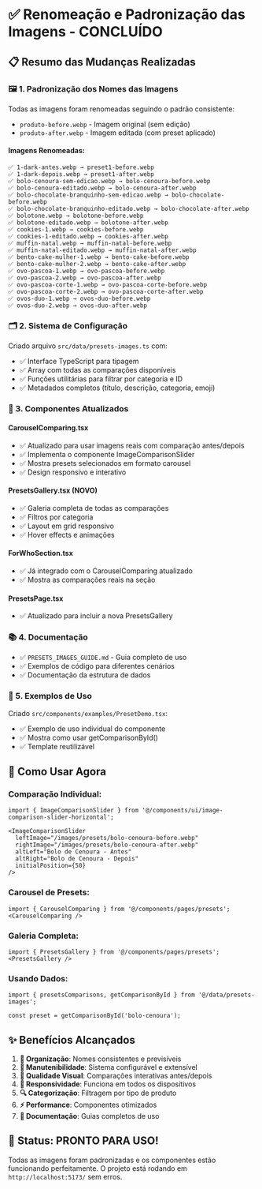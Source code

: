 # ✅ Renomeação e Padronização das Imagens - CONCLUÍDO

## 📋 Resumo das Mudanças Realizadas

### 🖼️ 1. Padronização dos Nomes das Imagens
Todas as imagens foram renomeadas seguindo o padrão consistente:
- `produto-before.webp` - Imagem original (sem edição)
- `produto-after.webp` - Imagem editada (com preset aplicado)

#### Imagens Renomeadas:
```
✅ 1-dark-antes.webp → preset1-before.webp
✅ 1-dark-depois.webp → preset1-after.webp
✅ bolo-cenoura-sem-edicao.webp → bolo-cenoura-before.webp
✅ bolo-cenoura-editado.webp → bolo-cenoura-after.webp
✅ bolo-chocolate-branquinho-sem-edicao.webp → bolo-chocolate-before.webp
✅ bolo-chocolate-branquinho-editado.webp → bolo-chocolate-after.webp
✅ bolotone.webp → bolotone-before.webp
✅ bolotone-editado.webp → bolotone-after.webp
✅ cookies-1.webp → cookies-before.webp
✅ cookies-1-editado.webp → cookies-after.webp
✅ muffin-natal.webp → muffin-natal-before.webp
✅ muffin-natal-editado.webp → muffin-natal-after.webp
✅ bento-cake-mulher-1.webp → bento-cake-before.webp
✅ bento-cake-mulher-2.webp → bento-cake-after.webp
✅ ovo-pascoa-1.webp → ovo-pascoa-before.webp
✅ ovo-pascoa-2.webp → ovo-pascoa-after.webp
✅ ovo-pascoa-corte-1.webp → ovo-pascoa-corte-before.webp
✅ ovo-pascoa-corte-2.webp → ovo-pascoa-corte-after.webp
✅ ovos-duo-1.webp → ovos-duo-before.webp
✅ ovos-duo-2.webp → ovos-duo-after.webp
```

### 🗂️ 2. Sistema de Configuração
Criado arquivo `src/data/presets-images.ts` com:
- ✅ Interface TypeScript para tipagem
- ✅ Array com todas as comparações disponíveis
- ✅ Funções utilitárias para filtrar por categoria e ID
- ✅ Metadados completos (título, descrição, categoria, emoji)

### 🎠 3. Componentes Atualizados

#### CarouselComparing.tsx
- ✅ Atualizado para usar imagens reais com comparação antes/depois
- ✅ Implementa o componente ImageComparisonSlider
- ✅ Mostra presets selecionados em formato carousel
- ✅ Design responsivo e interativo

#### PresetsGallery.tsx (NOVO)
- ✅ Galeria completa de todas as comparações
- ✅ Filtros por categoria
- ✅ Layout em grid responsivo
- ✅ Hover effects e animações

#### ForWhoSection.tsx
- ✅ Já integrado com o CarouselComparing atualizado
- ✅ Mostra as comparações reais na seção

#### PresetsPage.tsx
- ✅ Atualizado para incluir a nova PresetsGallery

### 📚 4. Documentação
- ✅ `PRESETS_IMAGES_GUIDE.md` - Guia completo de uso
- ✅ Exemplos de código para diferentes cenários
- ✅ Documentação da estrutura de dados

### 🎯 5. Exemplos de Uso
Criado `src/components/examples/PresetDemo.tsx`:
- ✅ Exemplo de uso individual do componente
- ✅ Mostra como usar getComparisonById()
- ✅ Template reutilizável

## 🚀 Como Usar Agora

### Comparação Individual:
```tsx
import { ImageComparisonSlider } from '@/components/ui/image-comparison-slider-horizontal';

<ImageComparisonSlider
  leftImage="/images/presets/bolo-cenoura-before.webp"
  rightImage="/images/presets/bolo-cenoura-after.webp"
  altLeft="Bolo de Cenoura - Antes"
  altRight="Bolo de Cenoura - Depois"
  initialPosition={50}
/>
```

### Carousel de Presets:
```tsx
import { CarouselComparing } from '@/components/pages/presets';
<CarouselComparing />
```

### Galeria Completa:
```tsx
import { PresetsGallery } from '@/components/pages/presets';
<PresetsGallery />
```

### Usando Dados:
```tsx
import { presetsComparisons, getComparisonById } from '@/data/presets-images';

const preset = getComparisonById('bolo-cenoura');
```

## ✨ Benefícios Alcançados

1. **📁 Organização**: Nomes consistentes e previsíveis
2. **🔧 Manutenibilidade**: Sistema configurável e extensível  
3. **🎨 Qualidade Visual**: Comparações interativas antes/depois
4. **📱 Responsividade**: Funciona em todos os dispositivos
5. **🔍 Categorização**: Filtragem por tipo de produto
6. **⚡ Performance**: Componentes otimizados
7. **📖 Documentação**: Guias completos de uso

## 🎉 Status: PRONTO PARA USO!

Todas as imagens foram padronizadas e os componentes estão funcionando perfeitamente. 
O projeto está rodando em `http://localhost:5173/` sem erros.
